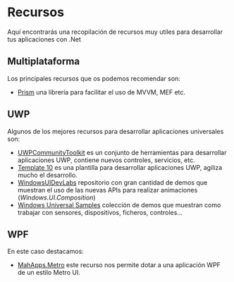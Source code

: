 # Recursos
Aquí encontrarás una recopilación de recursos muy utiles para desarrollar tus aplicaciones con .Net

## Multiplataforma
Los principales recursos que os podemos recomendar son:

* [Prism](https://github.com/PrismLibrary/Prism) una librería para facilitar el uso de MVVM, MEF etc.

## UWP
Algunos de los mejores recursos para desarrollar aplicaciones universales son:

* [UWPCommunityToolkit](https://github.com/Microsoft/UWPCommunityToolkit) es un conjunto de herramientas para desarrollar aplicaciones UWP, contiene nuevos controles, servicios, etc.
* [Template 10](https://github.com/Windows-XAML/Template10) es una plantilla para desarrollar aplicaciones UWP, agiliza mucho el desarrollo.
* [WindowsUIDevLabs](https://github.com/Microsoft/WindowsUIDevLabs) repositorio con gran cantidad de demos que muestran el uso de las nuevas APIs para realizar animaciones (*Windows.UI.Composition*)
* [Windows Universal Samples](https://github.com/Microsoft/Windows-universal-samples/) colección de demos que muestran como trabajar con sensores, dispositivos, ficheros, controles...

## WPF
En este caso destacamos:

* [MahApps.Metro](https://github.com/MahApps/MahApps.Metro) este recurso nos permite dotar a una aplicación WPF de un estilo Metro UI.


